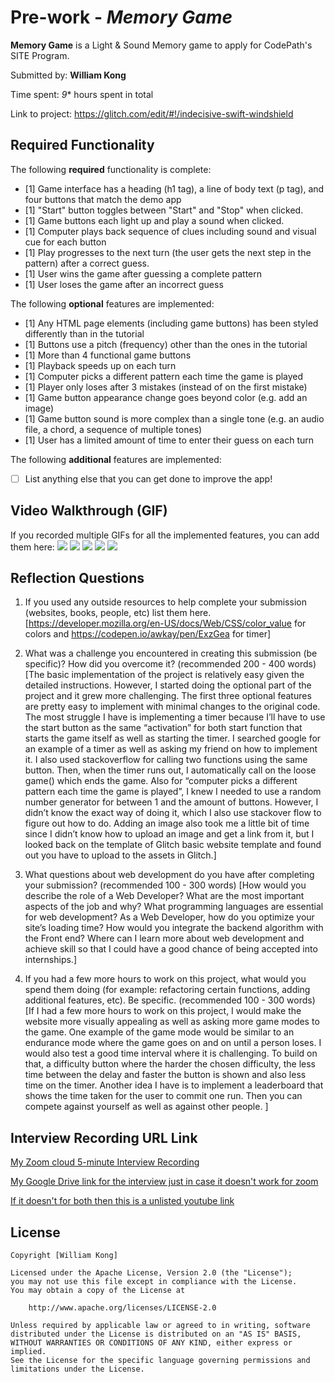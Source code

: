 # Pre-work - *Memory Game*

**Memory Game** is a Light & Sound Memory game to apply for CodePath's SITE Program. 

Submitted by: **William Kong**

Time spent: *9** hours spent in total

Link to project: https://glitch.com/edit/#!/indecisive-swift-windshield

## Required Functionality

The following **required** functionality is complete:

* [1] Game interface has a heading (h1 tag), a line of body text (p tag), and four buttons that match the demo app
* [1] "Start" button toggles between "Start" and "Stop" when clicked. 
* [1] Game buttons each light up and play a sound when clicked. 
* [1] Computer plays back sequence of clues including sound and visual cue for each button
* [1] Play progresses to the next turn (the user gets the next step in the pattern) after a correct guess. 
* [1] User wins the game after guessing a complete pattern
* [1] User loses the game after an incorrect guess

The following **optional** features are implemented:

* [1] Any HTML page elements (including game buttons) has been styled differently than in the tutorial
* [1] Buttons use a pitch (frequency) other than the ones in the tutorial
* [1] More than 4 functional game buttons
* [1] Playback speeds up on each turn
* [1] Computer picks a different pattern each time the game is played
* [1] Player only loses after 3 mistakes (instead of on the first mistake)
* [1] Game button appearance change goes beyond color (e.g. add an image)
* [1] Game button sound is more complex than a single tone (e.g. an audio file, a chord, a sequence of multiple tones)
* [1] User has a limited amount of time to enter their guess on each turn

The following **additional** features are implemented:

- [ ] List anything else that you can get done to improve the app!

## Video Walkthrough (GIF)

If you recorded multiple GIFs for all the implemented features, you can add them here:
![](https://cdn.glitch.global/f0c87ae6-c901-4101-b02b-e25c48424f55/lightgame.gif?v=1647857194289)
![](https://cdn.glitch.global/f0c87ae6-c901-4101-b02b-e25c48424f55/lightgame2.gif?v=1647857189888)
![](https://cdn.glitch.global/f0c87ae6-c901-4101-b02b-e25c48424f55/lightgame3.gif?v=1647857188238)
![](https://cdn.glitch.global/f0c87ae6-c901-4101-b02b-e25c48424f55/lightgame4.gif?v=1647857185801)
![](https://cdn.glitch.global/f0c87ae6-c901-4101-b02b-e25c48424f55/lightgame5.gif?v=1647915928386)

## Reflection Questions
1. If you used any outside resources to help complete your submission (websites, books, people, etc) list them here. 
[https://developer.mozilla.org/en-US/docs/Web/CSS/color_value for colors and https://codepen.io/awkay/pen/ExzGea for timer]

2. What was a challenge you encountered in creating this submission (be specific)? How did you overcome it? (recommended 200 - 400 words) 
[The basic implementation of the project is relatively easy given the detailed instructions. However, I started doing the optional part of the project and it grew more challenging. The first three optional features are pretty easy to implement with minimal changes to the original code. The most struggle I have is implementing a timer because I’ll have to use the start button as the same “activation” for both start function that starts the game itself as well as starting the timer. I searched google for an example of a timer as well as asking my friend on how to implement it. I also used stackoverflow for calling two functions using the same button. Then, when the timer runs out, I automatically call on the loose game() which ends the game. Also for “computer picks a different pattern each time the game is played”, I knew I needed to use a random number generator for between 1 and the amount of buttons. However, I didn’t know the exact way of doing it, which I also use stackover flow to figure out how to do. Adding an image also took me a little bit of time since I didn’t know how to upload an image and get a link from it, but I looked back on the template of Glitch basic website template and found out you have to upload to the assets in Glitch.]

3. What questions about web development do you have after completing your submission? (recommended 100 - 300 words) 
[How would you describe the role of a Web Developer? What are the most important aspects of the job and why? What programming languages are essential for web development? As a Web Developer, how do you optimize your site’s loading time? How would you integrate the backend algorithm with the Front end? Where can I learn more about web development and achieve skill so that I could have a good chance of being accepted into internships.]

4. If you had a few more hours to work on this project, what would you spend them doing (for example: refactoring certain functions, adding additional features, etc). Be specific. (recommended 100 - 300 words) 
[If I had a few more hours to work on this project, I would make the website more visually appealing as well as asking more game modes to the game. One example of the game mode would be similar to an endurance mode where the game goes on and on until a person loses. I would also test a good time interval where it is challenging. To build on that, a difficulty button where the harder the chosen difficulty, the less time between the delay and faster the button is shown and also less time on the timer. Another idea I have is to implement a leaderboard that shows the time taken for the user to commit one run. Then you can compete against yourself as well as against other people. ]




## Interview Recording URL Link

[My Zoom cloud 5-minute Interview Recording](https://umich.zoom.us/rec/share/vC3KsaecYi2v5rhEiqfTqltmRpeLLncFjH2pa8xI-zqIo-cjm9T2gDbBTuBe46lW.mdQVsFjJ6PzPUChB)

[My Google Drive link for the interview just in case it doesn't work for zoom](https://drive.google.com/drive/folders/1lt3jpvBHGLddVulIMFkW_SOUn8MofXNq?usp=sharing)

[If it doesn't for both then this is a unlisted youtube link](https://youtu.be/RAbDQpCzr3I)

## License

    Copyright [William Kong]

    Licensed under the Apache License, Version 2.0 (the "License");
    you may not use this file except in compliance with the License.
    You may obtain a copy of the License at

        http://www.apache.org/licenses/LICENSE-2.0

    Unless required by applicable law or agreed to in writing, software
    distributed under the License is distributed on an "AS IS" BASIS,
    WITHOUT WARRANTIES OR CONDITIONS OF ANY KIND, either express or implied.
    See the License for the specific language governing permissions and
    limitations under the License.